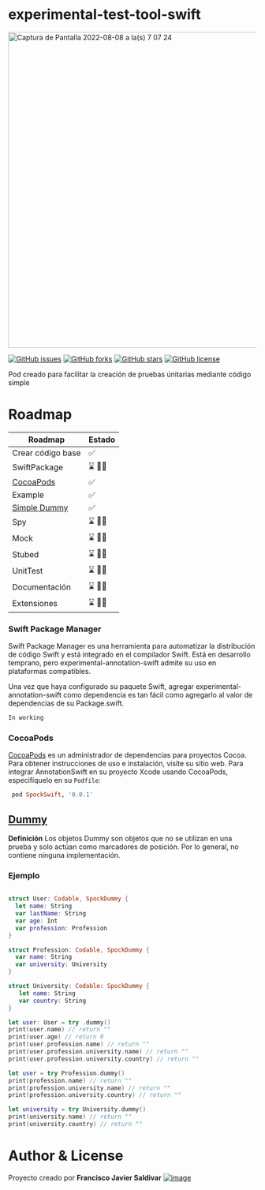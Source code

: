# experimental-test-tool-swift


<img width="640" alt="Captura de Pantalla 2022-08-08 a la(s) 7 07 24" src="https://user-images.githubusercontent.com/16517868/183414396-108611c1-8585-4ce5-8b4f-088ea4d15f04.png">

[![GitHub issues](https://img.shields.io/github/issues/fsaldivar-dev/experimental-test-tool-swift?style=for-the-badge)](https://github.com/fsaldivar-dev/experimental-test-tool-swift/issues)
[![GitHub forks](https://img.shields.io/github/forks/fsaldivar-dev/experimental-test-tool-swift?style=for-the-badge)](https://github.com/fsaldivar-dev/experimental-test-tool-swift/network)
[![GitHub stars](https://img.shields.io/github/stars/fsaldivar-dev/experimental-test-tool-swift?style=for-the-badge)](https://github.com/fsaldivar-dev/experimental-test-tool-swift/stargazers)
[![GitHub license](https://img.shields.io/github/license/fsaldivar-dev/experimental-test-tool-swift?style=for-the-badge)](https://github.com/fsaldivar-dev/experimental-test-tool-swift/blob/main/LICENSE.md)

Pod creado para facilitar la creación de pruebas únitarias mediante código simple

# Roadmap

|                Roadmap             |    Estado     |
| -----------------------------------| ------------- |
| Crear código base                  | ✅            |
| SwiftPackage                       | ⌛ 👨‍💻         |
| [CocoaPods](https://cocoapods.org) | ✅            |
| Example                            | ✅            |
| [Simple Dummy](./Sources/SpockDummy/assets//SpockableDummy.md)| ✅            |
| Spy                                | ⌛ 👨‍💻         |
| Mock                               | ⌛ 👨‍💻         |
| Stubed                             | ⌛ 👨‍💻         |
| UnitTest                           | ⌛ 👨‍💻         |
| Documentación                      | ⌛  👨‍💻        |
| Extensiones                        | ⌛  👨‍💻        |


### Swift Package Manager
Swift Package Manager es una herramienta para automatizar la distribución de código Swift y está integrado en el compilador Swift. Está en desarrollo temprano, pero experimental-annotation-swift admite su uso en plataformas compatibles.


Una vez que haya configurado su paquete Swift, agregar experimental-annotation-swift como dependencia es tan fácil como agregarlo al valor de dependencias de su Package.swift.
```swift
In working
```

### CocoaPods
[CocoaPods](https://cocoapods.org) es un administrador de dependencias para proyectos Cocoa. Para obtener instrucciones de uso e instalación, visite su sitio web. Para integrar AnnotationSwift en su proyecto Xcode usando CocoaPods, especifíquelo en su `Podfile`:


```ruby
 pod SpockSwift, '0.0.1'
```

## [Dummy](./Sources/SpockDummy/assets//SpockableDummy.md)
**Definición**
Los objetos Dummy son objetos que no se utilizan en una prueba y solo actúan como marcadores de posición. Por lo general, no contiene ninguna implementación.
### Ejemplo
````Swift

struct User: Codable, SpockDummy {
  let name: String
  var lastName: String
  var age: Int
  var profession: Profession
}

struct Profession: Codable, SpockDummy {
  var name: String
  var university: University
}

struct University: Codable: SpockDummy {
   let name: String
   var country: String
}

let user: User = try .dummy()
print(user.name) // return ""
print(user.age) // return 0
print(user.profession.name) // return ""
print(user.profession.university.name) // return ""
print(user.profession.university.country) // return ""

let user = try Profession.dummy()
print(profession.name) // return ""
print(profession.university.name) // return ""
print(profession.university.country) // return ""

let university = try University.dummy()
print(university.name) // return ""
print(university.country) // return ""
````



# Author & License

Proyecto creado por **Francisco Javier Saldivar** [![image](https://img.shields.io/badge/LinkedIn-0077B5?style=for-the-badge&logo=linkedin&logoColor=white)](www.linkedin.com/in/fsaldivar-dev)


